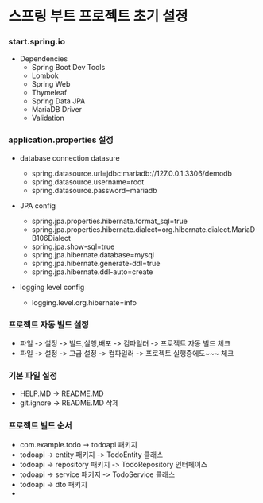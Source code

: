 # 스프링 부트 프로젝트 초기 설정 

### start.spring.io
 - Dependencies 
   - Spring Boot Dev Tools
   - Lombok
   - Spring Web
   - Thymeleaf
   - Spring Data JPA
   - MariaDB Driver
   - Validation

### application.properties 설정 
- database connection datasure  
   - spring.datasource.url=jdbc:mariadb://127.0.0.1:3306/demodb  
   - spring.datasource.username=root  
   - spring.datasource.password=mariadb  

- JPA config  
   - spring.jpa.properties.hibernate.format_sql=true  
   - spring.jpa.properties.hibernate.dialect=org.hibernate.dialect.MariaDB106Dialect  
   - spring.jpa.show-sql=true  
   - spring.jpa.hibernate.database=mysql  
   - spring.jpa.hibernate.generate-ddl=true  
   - spring.jpa.hibernate.ddl-auto=create  

- logging level config  
   - logging.level.org.hibernate=info

### 프로젝트 자동 빌드 설정 
- 파일 -> 설정 -> 빌드,실행,배포 -> 컴파일러 -> 프로젝트 자동 빌드 체크
- 파일 -> 설정 -> 고급 설정 -> 컴파일러 -> 프로젝트 실행중에도~~~ 체크

### 기본 파일 설정 
- HELP.MD -> README.MD 
- git.ignore -> README.MD 삭제 


### 프로젝트 빌드 순서
- com.example.todo -> todoapi 패키지 
- todoapi -> entity 패키지 -> TodoEntity 클래스
- todoapi -> repository 패키지 -> TodoRepository 인터페이스
- todoapi -> service 패키지 -> TodoService 클래스 
- todoapi -> dto 패키지
- 





